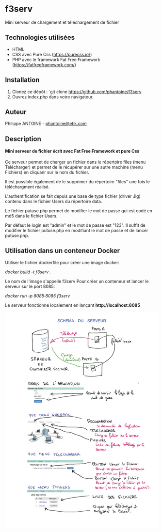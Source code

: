 # f3serv

Mini serveur de chargement et téléchargement de fichier

## Technologies utilisées

- HTML
- CSS avec Pure Css (https://purecss.io/)
- PHP avec le framework Fat Free Framework (https://fatfreeframework.com/)

## Installation

1. Clonez ce dépôt : `git clone https://github.com/phantoine/f3serv
2. Ouvrez index.php dans votre navigateur.

## Auteur

Philippe ANTOINE - phantoine@etik.com

## Description

#### Mini serveur de fichier écrit avec Fat Free Framework et pure Css

Ce serveur permet de charger un fichier dans le répertoire files (menu Télécharger) et permet de le récupérer sur une autre machine (menu Fichiers) en cliquanr sur le nom du fichier.

Il est possible également de le supprimer du répertoire "files" une fois le téléchargment réalisé.

L'authentification se fait depuis une base de type fichier (driver Jig) contenu dans le fichier Users du répertoire data.

Le fichier putuse.php permet de modifier le mot de passe qui est codé en md5 dans le fichier Users.

Par défaut le login est "admin" et le mot de passe est "123". Il suffit de modifier le fichier putuse.php en modifiant le mot de passe et de lancer putuse.php.

## Utilisation dans un conteneur Docker

Utiliser le fichier dockerfile pour créer une image docker:

_docker build -t f3serv ._

Le nom de l'image s'appelle f3serv
Pour créer un conteneur et lancer le serveur sur le port 8085:

_docker run -p 8085:8085 f3serv_

Le serveur fonctionne localement en lançant **http://localhost:8085**

<img src="doc_serveur.jpg" alt="drawing" width="900"/>

